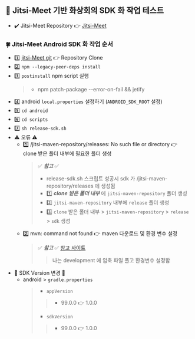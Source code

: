 ## 🍎 Jitsi-Meet 기반 화상회의 SDK 화 작업 테스트
- ✔️ Jitsi-Meet Repository 👉 [Jitsi-Meet](https://github.com/jitsi/jitsi-meet) 
### 🍀 Jitsi-Meet Android SDK 화 작업 순서
- 1️⃣ [jitsi-Meet git](https://github.com/jitsi/jitsi-meet) 👉 Repository Clone
- 2️⃣ `npm --legacy-peer-deps install`
- 3️⃣ `postinstall` npm script 실행
  > - npm patch-package --error-on-fail && jetify
- 4️⃣ android `local.properties` 설정하기 (`ANDROID_SDK_ROOT` 설정)
- 5️⃣ `cd android`
- 6️⃣ `cd scripts`
- 7️⃣ `sh release-sdk.sh`
- ⚠️ 오류 ⚠️
  - 1️⃣ /jitsi-maven-repository/releases: No such file or directory 👉 clone 받은 폴더 내부에 필요한 폴더 생성
    > ✅ **_참고_** ✅
    > - release-sdk.sh 스크립트 성공시 sdk 가 /jitsi-maven-repository/releases 에 생성됨
    > - 1️⃣ **_clone 받은 폴더 내부_** 에 `jitsi-maven-repository` 폴더 생성
    > - 2️⃣ `jitsi-maven-repository` 내부에 `release` 폴더 생성
    > - 3️⃣ `clone` 받은 폴더 내부 > `jitsi-maven-repository` > `release` > `sdk` 생성
  - 2️⃣ mvn: command not found 👉 maven 다운로드 및 환경 변수 설정
    > ✅ **_참고_** ✅ [참고 사이트](https://www.digitalocean.com/community/tutorials/install-maven-mac-os)
    >> 나는 development 에 압축 파일 풀고 환경변수 설정함
- 🍬 SDK Version 변경 🍬
  - android > `gradle.properties`
    > - `appVersion`
    >> - 99.0.0 👉 1.0.0
    > - `sdkVersion`
    >> - 99.0.0 👉 1.0.0
